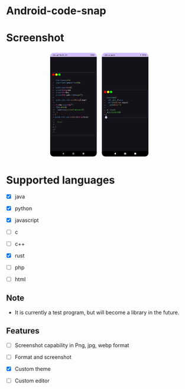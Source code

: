 # Android-code-snap


# Screenshot


<div align="center">
  <img src="https://raw.githubusercontent.com/HanzoDev1375/Android-code-snap/main/img/java.jpg" alt="Screenshot 1" style="width: 25%; height: auto; margin: 5px; border-radius: 9px;">
  <img src="https://raw.githubusercontent.com/HanzoDev1375/Android-code-snap/main/img/python.jpg" alt="Screenshot 2" style="width: 25%; height: auto; margin: 5px; border-radius: 9px;">
</div>

# Supported languages

- [x] java
- [x] python
- [x] javascript
- [ ] c
- [ ] c++
- [x] rust
- [ ] php
- [ ] html


## Note

- It is currently a test program, but will become a library in the future.

## Features
- [ ] Screenshot capability in Png, jpg, webp format
- [ ] Format and screenshot
- [x] Custom theme
- [ ] Custom editor


